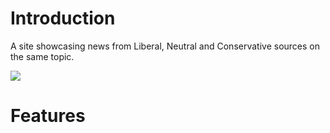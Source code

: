 <h1>Introduction</h1>
A site showcasing news from Liberal, Neutral and Conservative sources on the same topic.

![](https://github.com/liuliu-dev/news/blob/master/News.gif)

<h1>Features</h1>
